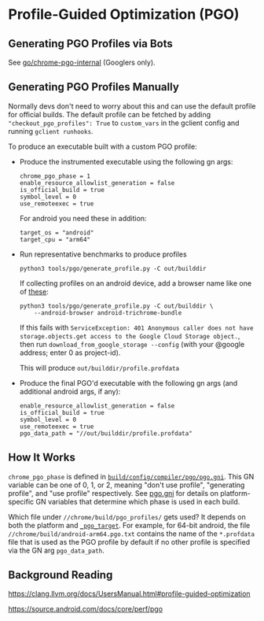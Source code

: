 # Profile-Guided Optimization (PGO)

## Generating PGO Profiles via Bots

See [go/chrome-pgo-internal] (Googlers only).

[go/chrome-pgo-internal]: https://goto.google.com/chrome-pgo-internal

## Generating PGO Profiles Manually

Normally devs don't need to worry about this and can use the default profile
for official builds.  The default profile can be fetched by adding
`"checkout_pgo_profiles": True` to `custom_vars` in the gclient config and
running `gclient runhooks`.

To produce an executable built with a custom PGO profile:

* Produce the instrumented executable using the following gn args:

  ```
  chrome_pgo_phase = 1
  enable_resource_allowlist_generation = false
  is_official_build = true
  symbol_level = 0
  use_remoteexec = true
  ```

  For android you need these in addition:
  ```
  target_os = "android"
  target_cpu = "arm64"
  ```

* Run representative benchmarks to produce profiles

  `python3 tools/pgo/generate_profile.py -C out/builddir`

  If collecting profiles on an android device, add a browser name like one of
  [these][browser_names]:

  ```
  python3 tools/pgo/generate_profile.py -C out/builddir \
      --android-browser android-trichrome-bundle
  ```

  If this fails with `ServiceException: 401 Anonymous caller does not have
  storage.objects.get access to the Google Cloud Storage object.`, then run
  `download_from_google_storage --config` (with your @google address; enter 0 as
  project-id).

  This will produce `out/builddir/profile.profdata`

* Produce the final PGO'd executable with the following gn args (and additional
  android args, if any):

  ```
  enable_resource_allowlist_generation = false
  is_official_build = true
  symbol_level = 0
  use_remoteexec = true
  pgo_data_path = "//out/builddir/profile.profdata"
  ```

[browser_names]: https://source.chromium.org/chromium/chromium/src/+/main:third_party/catapult/telemetry/telemetry/internal/backends/android_browser_backend_settings.py;l=400;drc=bf85e76dc3467385a623e9bf11ab950cf2889ca5

## How It Works

`chrome_pgo_phase` is defined in [`build/config/compiler/pgo/pgo.gni`][pgo_gni].
This GN variable can be one of 0, 1, or 2, meaning "don't use profile",
"generating profile", and "use profile" respectively. See [pgo.gni][pgo_gni] for
details on platform-specific GN variables that determine which phase is used in
each build.

Which file under `//chrome/build/pgo_profiles/` gets used? It depends on both
the platform and [`_pgo_target`][pgo_target]. For example, for 64-bit android,
the file `//chrome/build/android-arm64.pgo.txt` contains the name of the
`*.profdata` file that is used as the PGO profile by default if no other profile
is specified via the GN arg `pgo_data_path`.

[pgo_gni]: https://source.chromium.org/chromium/chromium/src/+/main:build/config/compiler/pgo/pgo.gni
[pgo_target]: https://source.chromium.org/chromium/chromium/src/+/main:build/config/compiler/pgo/BUILD.gn;l=88;drc=3d2e089ad74a30754376571531e00615de96061e

## Background Reading

https://clang.llvm.org/docs/UsersManual.html#profile-guided-optimization

https://source.android.com/docs/core/perf/pgo
